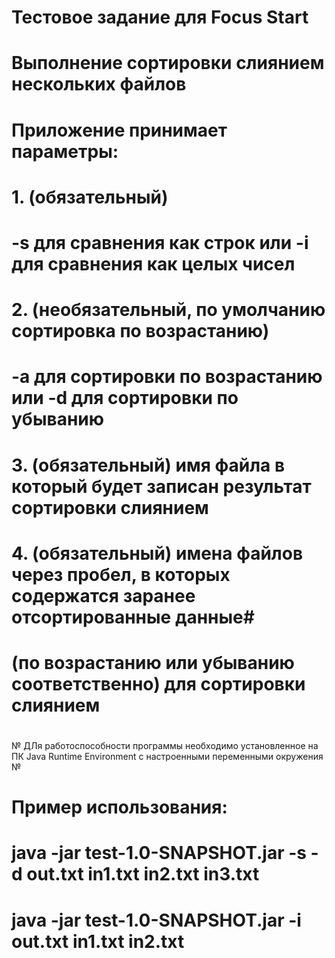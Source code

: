 # Тестовое задание для Focus Start
# Выполнение сортировки слиянием нескольких файлов
#
# Приложение принимает параметры:
# 1. (обязательный) 
#     -s для сравнения как строк или -i для сравнения как целых чисел
#
# 2. (необязательный, по умолчанию сортировка по возрастанию) 
#     -a для сортировки по возрастанию или -d для сортировки по убыванию
#
# 3. (обязательный) имя файла в который будет записан результат сортировки слиянием
#
# 4. (обязательный) имена файлов через пробел, в которых содержатся заранее отсортированные данные#
#                   (по возрастанию или убыванию соответственно) для сортировки слиянием
#
№ ДЛя работоспособности программы необходимо установленное на ПК Java Runtime Environment с настроенными переменными окружения
№
# Пример использования:
# java -jar test-1.0-SNAPSHOT.jar -s -d out.txt in1.txt in2.txt in3.txt 
#
# java -jar test-1.0-SNAPSHOT.jar -i out.txt in1.txt in2.txt
#
#
